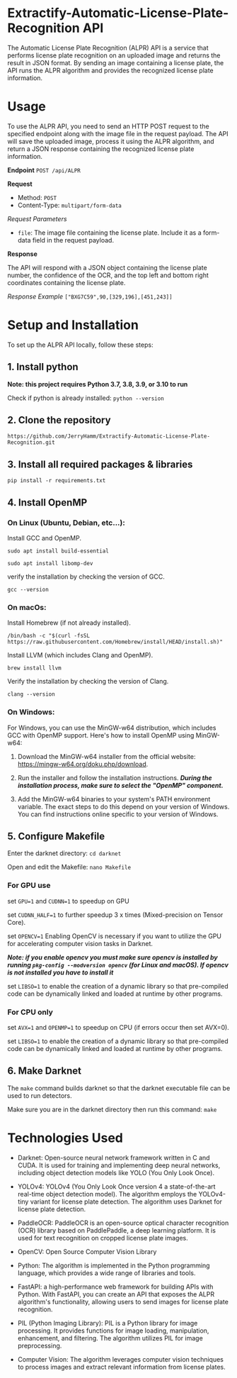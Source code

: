 # Extractify-Automatic-License-Plate-Recognition API
The Automatic License Plate Recognition (ALPR) API is a service that performs license plate recognition on an uploaded image and returns the result in JSON format. By sending an image containing a license plate, the API runs the ALPR algorithm and provides the recognized license plate information.

# Usage
To use the ALPR API, you need to send an HTTP POST request to the specified endpoint along with the image file in the request payload. The API will save the uploaded image, process it using the ALPR algorithm, and return a JSON response containing the recognized license plate information.

**Endpoint**
`POST /api/ALPR`

**Request**

- Method: `POST`
- Content-Type: `multipart/form-data`

_Request Parameters_

- `file`: The image file containing the license plate. Include it as a form-data field in the request payload.

**Response**

The API will respond with a JSON object containing the license plate number, the confidence of the OCR, and the top left and bottom right coordinates containing the license plate.

_Response Example_
`["BXG7C59",90,[329,196],[451,243]]`

# Setup and Installation

To set up the ALPR API locally, follow these steps:

## 1. Install python

**Note: this project requires Python 3.7, 3.8, 3.9, or 3.10 to run**

Check if python is already installed: `python --version`

## 2. Clone the repository

`https://github.com/JerryHamm/Extractify-Automatic-License-Plate-Recognition.git`

## 3. Install all required packages & libraries
`pip install -r requirements.txt`

## 4. Install OpenMP
### On Linux (Ubuntu, Debian, etc...):
Install GCC and OpenMP.

`sudo apt install build-essential`

`sudo apt install libomp-dev`

verify the installation by checking the version of GCC.

`gcc --version`

### On macOs:
Install Homebrew (if not already installed).

`/bin/bash -c "$(curl -fsSL https://raw.githubusercontent.com/Homebrew/install/HEAD/install.sh)"`

Install LLVM (which includes Clang and OpenMP).

`brew install llvm`

Verify the installation by checking the version of Clang.

`clang --version`

### On Windows:
For Windows, you can use the MinGW-w64 distribution, which includes GCC with OpenMP support. Here's how to install OpenMP using MinGW-w64:

1. Download the MinGW-w64 installer from the official website: https://mingw-w64.org/doku.php/download.

2. Run the installer and follow the installation instructions. **_During the installation process, make sure to select the "OpenMP" component._**

3. Add the MinGW-w64 binaries to your system's PATH environment variable. The exact steps to do this depend on your version of Windows. You can find instructions online specific to your version of Windows.

## 5. Configure Makefile
Enter the darknet directory: `cd darknet`

Open and edit the Makefile: `nano Makefile`

### For GPU use
set `GPU=1` and `CUDNN=1` to speedup on GPU

set `CUDNN_HALF=1` to further speedup 3 x times (Mixed-precision on Tensor Core).

set `OPENCV=1` Enabling OpenCV is necessary if you want to utilize the GPU for accelerating computer vision tasks in Darknet.

**_Note: if you enable opencv you must make sure opencv is installed by running `pkg-config --modversion opencv` (for Linux and macOS). If opencv is not installed you have to install it_**

set `LIBSO=1` to enable the creation of a dynamic library so that pre-compiled code can be dynamically linked and loaded at runtime by other programs.

### For CPU only
set `AVX=1` and `OPENMP=1` to speedup on CPU (if errors occur then set AVX=0).

set `LIBSO=1` to enable the creation of a dynamic library so that pre-compiled code can be dynamically linked and loaded at runtime by other programs.

## 6. Make Darknet
The `make` command builds darknet so that the darknet executable file can be used to run detectors.

Make sure you are in the darknet directory then run this command: `make`

# Technologies Used

- Darknet: Open-source neural network framework written in C and CUDA. It is used for training and implementing deep neural networks, including object detection models like YOLO (You Only Look Once).

- YOLOv4: YOLOv4 (You Only Look Once version 4 a state-of-the-art real-time object detection model). The algorithm employs the YOLOv4-tiny variant for license plate detection. The algorithm uses Darknet for license plate detection.

- PaddleOCR: PaddleOCR is an open-source optical character recognition (OCR) library based on PaddlePaddle, a deep learning platform. It is used for text recognition on cropped license plate images.

- OpenCV: Open Source Computer Vision Library

- Python: The algorithm is implemented in the Python programming language, which provides a wide range of libraries and tools.

- FastAPI: a high-performance web framework for building APIs with Python. With FastAPI, you can create an API that exposes the ALPR algorithm's functionality, allowing users to send images for license plate recognition.

- PIL (Python Imaging Library): PIL is a Python library for image processing. It provides functions for image loading, manipulation, enhancement, and filtering. The algorithm utilizes PIL for image preprocessing.

- Computer Vision: The algorithm leverages computer vision techniques to process images and extract relevant information from license plates.
